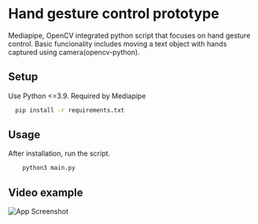 
# Hand gesture control prototype

Mediapipe, OpenCV integrated python script that focuses on hand gesture control. Basic funcionality includes moving a text object with hands captured using camera(opencv-python).


## Setup

Use Python <=3.9. Required by Mediapipe

```bash
  pip install -r requirements.txt
```


    
## Usage

After installation, run the script.

```bash
    python3 main.py
```


## Video example

![App Screenshot](https://github.com/ulvial1ev/GestureControlPrototype/blob/main/video.gif)

